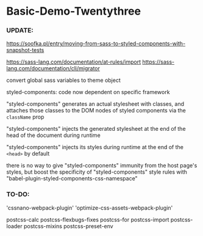 # Basic-Demo-Twentythree

### UPDATE:

https://soofka.pl/entry/moving-from-sass-to-styled-components-with-snapshot-tests

https://sass-lang.com/documentation/at-rules/import
https://sass-lang.com/documentation/cli/migrator

convert global sass variables to theme object

styled-components: code now dependent on specific framework

"styled-components" generates an actual stylesheet with classes, 
and attaches those classes to the DOM nodes of styled components via the `className` prop

"styled-components" injects the generated stylesheet at the end of the head of the document during runtime

"styled-components" injects its styles during runtime at the end of the `<head>` by default

there is no way to give "styled-components" immunity from the host page's styles, 
but boost the specificity of "styled-components" style rules with "babel-plugin-styled-components-css-namespace"

### TO-DO:

'cssnano-webpack-plugin'
'optimize-css-assets-webpack-plugin'

postcss-calc
postcss-flexbugs-fixes
postcss-for
postcss-import
postcss-loader
postcss-mixins
postcss-preset-env
